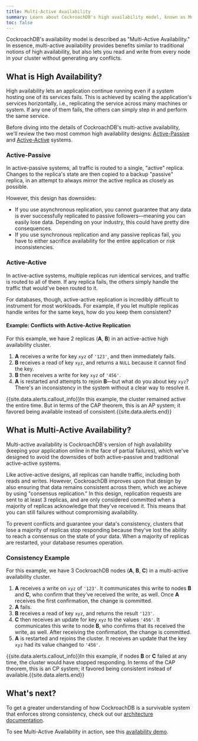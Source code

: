 ```yaml
---
title: Multi-Active Availability
summary: Learn about CockroachDB's high availability model, known as Multi-Active Availability
toc: false
---
```


CockroachDB's availability model is described as "Multi-Active Availability." In essence, multi-active availability provides benefits similar to traditional notions of high availability, but also lets you read and write from every node in your cluster without generating any conflicts.

<div id="toc"></div>

## What is High Availability?

High availability lets an application continue running even if a system hosting one of its services fails. This is achieved by scaling the application's services horizontally, i.e., replicating the service across many machines or system. If any one of them fails, the others can simply step in and perform the same service.

Before diving into the details of CockroachDB's multi-active availability, we'll review the two most common high availability designs: [Active-Passive](#active-passive) and [Active-Active](#active-active) systems.

### Active-Passive

In active-passive systems, all traffic is routed to a single, "active" replica. Changes to the replica's state are then copied to a backup "passive" replica, in an attempt to always mirror the active replica as closely as possible.

However, this design has downsides:
- If you use asynchronous replication, you cannot guarantee that any data is ever successfully replicated to passive followers––meaning you can easily lose data. Depending on your industry, this could have pretty dire consequences.
- If you use synchronous replication and any passive replicas fail, you have to either sacrifice availability for the entire application or risk inconsistencies.

### Active-Active

In active-active systems, multiple replicas run identical services, and traffic is routed to all of them. If any replica fails, the others simply handle the traffic that would've been routed to it.

For databases, though, active-active replication is incredibly difficult to instrument for most workloads. For example, if you let multiple replicas handle writes for the same keys, how do you keep them consistent?

#### Example: Conflicts with Active-Active Replication

For this example, we have 2 replicas (**A**, **B**) in an active-active high availability cluster.

1. **A** receives a write for key `xyz` of `'123'`, and then immediately fails.
2. **B** receives a read of key `xyz`, and returns a `NULL` because it cannot find the key.
3. **B** then receives a write for key `xyz` of `'456'`.
4. **A** is restarted and attempts to rejoin **B**––but what do you about key `xyz`? There's an inconsistency in the system without a clear way to resolve it.

{{site.data.alerts.callout_info}}In this example, the cluster remained active the entire time. But in terms of the CAP theorem, this is an AP system; it favored being available instead of consistent.{{site.data.alerts.end}}

## What is Multi-Active Availability?

Multi-active availability is CockroachDB's version of high availability (keeping your application online in the face of partial failures), which we've designed to avoid the downsides of both active-passive and traditional active-active systems.

Like active-active designs, all replicas can handle traffic, including both reads and writes. However, CockroachDB improves upon that design by also ensuring that data remains consistent across them, which we achieve by using "consensus replication." In this design, replication requests are sent to at least 3 replicas, and are only considered committed when a majority of replicas acknowledge that they've received it. This means that you can still failures without compromising availability.

To prevent conflicts and guarantee your data's consistency, clusters that lose a majority of replicas stop responding because they've lost the ability to reach a consensus on the state of your data. When a majority of replicas are restarted, your database resumes operation.

### Consistency Example

For this example, we have 3 CockroachDB nodes (**A**, **B**, **C**) in a multi-active availability cluster.

1. **A** receives a write on `xyz` of `'123'`. It communicates this write to nodes **B** and **C**, who confirm that they've received the write, as well. Once **A** receives the first confirmation, the change is committed.
2. **A** fails.
3. **B** receives a read of key `xyz`, and returns the result `'123'`.
4. **C** then receives an update for key `xyz` to the values `'456'`. It communicates this write to node **B**, who confirms that its received the write, as well. After receiving the confirmation, the change is committed.
5. **A** is restarted and rejoins the cluster. It receives an update that the key `xyz` had its value changed to `'456'`.

{{site.data.alerts.callout_info}}In this example, if nodes <strong>B</strong> or <strong>C</strong> failed at any time, the cluster would have stopped responding. In terms of the CAP theorem, this is an CP system; it favored being consistent instead of available.{{site.data.alerts.end}}

## What's next?

To get a greater understanding of how CockroachDB is a survivable system that enforces strong consistency, check out our [architecture documentation](/architecture).

To see Multi-Active Availability in action, see this [availability demo](demo-fault-tolerance-and-recovery.html).
